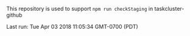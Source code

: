 This repository is used to support `npm run checkStaging` in taskcluster-github

Last run: Tue Apr 03 2018 11:05:34 GMT-0700 (PDT)
